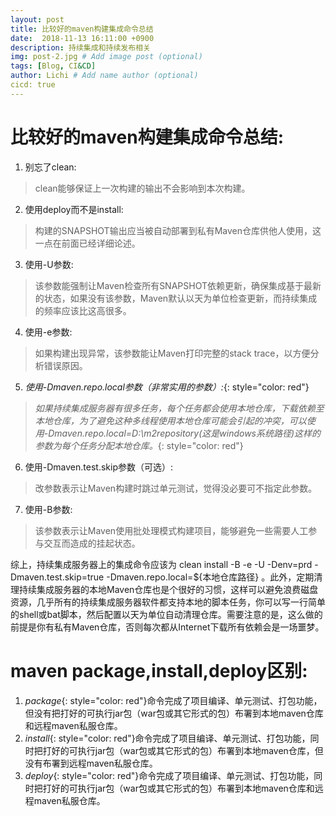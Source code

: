 ```yaml
---
layout: post
title: 比较好的maven构建集成命令总结
date:  2018-11-13 16:11:00 +0900  
description: 持续集成和持续发布相关
img: post-2.jpg # Add image post (optional)
tags: [Blog, CI&CD]
author: Lichi # Add name author (optional)
cicd: true
---
```


# 比较好的maven构建集成命令总结:

1. 别忘了clean:
> clean能够保证上一次构建的输出不会影响到本次构建。

2. 使用deploy而不是install:
> 构建的SNAPSHOT输出应当被自动部署到私有Maven仓库供他人使用，这一点在前面已经详细论述。

3. 使用-U参数: 
> 该参数能强制让Maven检查所有SNAPSHOT依赖更新，确保集成基于最新的状态，如果没有该参数，Maven默认以天为单位检查更新，而持续集成的频率应该比这高很多。

4. 使用-e参数:
> 如果构建出现异常，该参数能让Maven打印完整的stack trace，以方便分析错误原因。

5. *使用-Dmaven.repo.local参数（非常实用的参数）:*{: style="color: red"}
> *如果持续集成服务器有很多任务，每个任务都会使用本地仓库，下载依赖至本地仓库，为了避免这种多线程使用本地仓库可能会引起的冲突，可以使用-Dmaven.repo.local=D:\m2repository(这是windows系统路径)这样的参数为每个任务分配本地仓库。*{: style="color: red"}

6. 使用-Dmaven.test.skip参数（可选）:
> 改参数表示让Maven构建时跳过单元测试，觉得没必要可不指定此参数。

7. 使用-B参数:
> 该参数表示让Maven使用批处理模式构建项目，能够避免一些需要人工参与交互而造成的挂起状态。

综上，持续集成服务器上的集成命令应该为 clean install -B -e -U -Denv=prd -Dmaven.test.skip=true -Dmaven.repo.local=${本地仓库路径} 。此外，定期清理持续集成服务器的本地Maven仓库也是个很好的习惯，这样可以避免浪费磁盘资源，几乎所有的持续集成服务器软件都支持本地的脚本任务，你可以写一行简单的shell或bat脚本，然后配置以天为单位自动清理仓库。需要注意的是，这么做的前提是你有私有Maven仓库，否则每次都从Internet下载所有依赖会是一场噩梦。

# maven package,install,deploy区别:

1. *package*{: style="color: red"}命令完成了项目编译、单元测试、打包功能，但没有把打好的可执行jar包（war包或其它形式的包）布署到本地maven仓库和远程maven私服仓库。
2. *install*{: style="color: red"}命令完成了项目编译、单元测试、打包功能，同时把打好的可执行jar包（war包或其它形式的包）布署到本地maven仓库，但没有布署到远程maven私服仓库。
3. *deploy*{: style="color: red"}命令完成了项目编译、单元测试、打包功能，同时把打好的可执行jar包（war包或其它形式的包）布署到本地maven仓库和远程maven私服仓库。